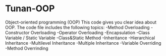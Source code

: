 # Tunan-OOP
Object-oriented programming (OOP)
This code gives you clear idea about OOP. The code file includes the following topics:
-Method Overloading
-Constructor Overloading
-Operator Overloading
-Encapsulation
-Class Variable / Static Variable
-Class&Static Method
-Inheritance
-Hierarchical Inheritance
-Multilevel Inheritance
-Multiple Inheritance
-Variable Overriding
-Method Overrinding

